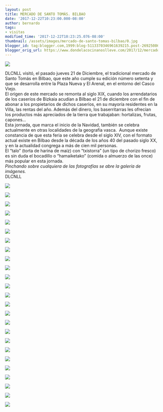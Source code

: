 ```yaml
---
layout: post
title: MERCADO DE SANTO TOMÁS. BILBAO
date: '2017-12-22T10:23:00.000-08:00'
author: bernardo
tags:
- visitas
modified_time: '2017-12-22T10:23:25.076-08:00'
thumbnail: /assets/images/mercado-de-santo-tomas-bilbao/0.jpg
blogger_id: tag:blogger.com,1999:blog-5113370346961639215.post-2692508687044960637
blogger_orig_url: https://www.dondelacocinanoslleve.com/2017/12/mercado-de-santo-tomas-bilbao.html
---
```


![](/assets/images/mercado-de-santo-tomas-bilbao/0.jpg)

  
DLCNLL visitó, el pasado jueves 21 de Diciembre, el tradicional mercado de Santo Tomás en Bilbao, que este año cumple su edición número setenta y que se desarrolla entre la Plaza Nueva y El Arenal, en el entorno del Casco Viejo.  
El origen de este mercado se remonta al siglo XIX, cuando los arrendatarios de los caseríos de Bizkaia acudían a Bilbao el 21 de diciembre con el fin de abonar a los propietarios de dichos caseríos, en su mayoría residentes en la Villa, las rentas del año. Además del dinero, los baserritarras les ofrecían los productos más apreciados de la tierra que trabajaban: hortalizas, frutas, capones...  
Esta jornada, que marca el inicio de la Navidad, también se celebra actualmente en otras localidades de la geografía vasca.  Aunque existe constancia de que esta feria se celebra desde el siglo XIV, con el formato actual existe en Bilbao desde la década de los años 40 del pasado siglo XX, y en la actualidad congrega a más de cien mil personas.  
El “talo” (torta de harina de maíz) con “txistorra” (un tipo de chorizo fresco) es sin duda el bocadillo o “hamaiketako” (comida o almuerzo de las once) más popular en esta jornada.  
_Pinchando sobre cualquiera de las fotografías se abre la galería de imágenes._  
DLCNLL  

![](/assets/images/mercado-de-santo-tomas-bilbao/1.jpg)

  

![](/assets/images/mercado-de-santo-tomas-bilbao/2.jpg)

  

![](/assets/images/mercado-de-santo-tomas-bilbao/3.jpg)

  

![](/assets/images/mercado-de-santo-tomas-bilbao/4.jpg)

  

![](/assets/images/mercado-de-santo-tomas-bilbao/5.jpg)

  

![](/assets/images/mercado-de-santo-tomas-bilbao/6.jpg)

  

![](/assets/images/mercado-de-santo-tomas-bilbao/7.jpg)

  

![](/assets/images/mercado-de-santo-tomas-bilbao/8.jpg)

  

![](/assets/images/mercado-de-santo-tomas-bilbao/9.jpg)

  

![](/assets/images/mercado-de-santo-tomas-bilbao/10.jpg)

  

![](/assets/images/mercado-de-santo-tomas-bilbao/11.jpg)

  

![](/assets/images/mercado-de-santo-tomas-bilbao/12.jpg)

  

![](/assets/images/mercado-de-santo-tomas-bilbao/13.jpg)

  

![](/assets/images/mercado-de-santo-tomas-bilbao/14.jpg)

  

![](/assets/images/mercado-de-santo-tomas-bilbao/15.jpg)

  

![](/assets/images/mercado-de-santo-tomas-bilbao/16.jpg)

  

![](/assets/images/mercado-de-santo-tomas-bilbao/17.jpg)

  

![](/assets/images/mercado-de-santo-tomas-bilbao/18.jpg)

  

![](/assets/images/mercado-de-santo-tomas-bilbao/19.jpg)

  

![](/assets/images/mercado-de-santo-tomas-bilbao/20.jpg)

  

![](/assets/images/mercado-de-santo-tomas-bilbao/21.jpg)

  

![](/assets/images/mercado-de-santo-tomas-bilbao/22.jpg)

  

![](/assets/images/mercado-de-santo-tomas-bilbao/23.jpg)

  

![](/assets/images/mercado-de-santo-tomas-bilbao/24.jpg)

  

![](/assets/images/mercado-de-santo-tomas-bilbao/25.jpg)
